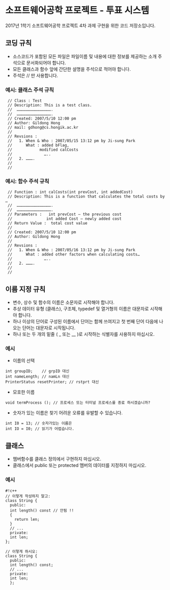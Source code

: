 # 소프트웨어공학 프로젝트 - 투표 시스템 #

2017년 1학기 소프트웨어공학 프로젝트 4차 과제 구현을 위한 코드 저장소입니다.


## 코딩 규칙 ##

* 소스코드가 포함된 모든 파일은 파일이름 및 내용에 대한 정보를 제공하는 소개 주석으로 문서화되어야 합니다.
* 모든 클래스과 함수 앞에 간단한 설명을 주석으로 적어야 합니다.
* 주석은 // 만 사용합니다.


### 예시: 클래스 주석 규칙 ###

```
 // Class : Test
 // Description: This is a test class. 
 //  ……………………………………….
 //  ……………………………………….
 // Created: 2007/5/10 12:00 pm
 // Author: Gildong Hong
 // mail: gdhong@cs.hongik.ac.kr
 //
 // Revsions : 
 //   1. When & Who : 2007/05/15 13:12 pm by Ji-sung Park
 //      What : added bFlag, 
 //            modified calCosts
 //              …..
 //   2. ……….       
 // 
 // 
```


### 예시: 함수 주석 규칙 ###

```
 // Function : int calCosts(int prevCost, int addedCost)
 // Description: This is a function that calculates the total costs by … 
 //  ……………………………………….
 //  ……………………………………….
 // Parameters :   int prevCost – the previous cost
 //               int added Cost – newly added cost
 // Return Value :  total cost value
 //
 // Created: 2007/5/10 12:00 pm
 // Author: Gildong Hong
 // 
 // Revsions : 
 //   1. When & Who : 2007/05/16 13:12 pm by Ji-sung Park
 //      What : added other factors when calculating costs…
 //              …..
 //   2. ……….       
 // 
 //
```

## 이름 지정 규칙 ##

* 변수, 상수 및 함수의 이름은 소문자로 시작해야 합니다.
* 추상 데이터 유형 (클래스), 구조체, typedef 및 열거형의 이름은 대문자로 시작해야 합니다.
* 하나 이상의 단어로 구성된 이름에서 단어는 함께 쓰여지고 첫 번째 단어 다음에 나오는 단어는 대문자로 시작됩니다.
* 하나 또는 두 개의 밑줄 ( _ 또는 __ )로 시작하는 식별자를 사용하지 마십시오.

### 예시 ###

* 이름의 선택

```
int groupID;    // grpID 대신
int nameLength; // namLn 대신
PrinterStatus resetPrinter; // rstprt 대신
```

* 모호한 이름

```
void termProcess (); // 프로세스 또는 터미널 프로세스를 종료 하시겠습니까?
```

* 숫자가 있는 이름은 찾기 어려운 오류를 유발할 수 있습니다.

```
int I0 = 13; // 숫자가있는 이름은
int IO = I0; // 읽기가 어렵습니다.
```


## 클래스 ##

* 멤버함수를 클래스 정의에서 구현하지 마십시오.
* 클래스에서 public 또는 protected 멤버의 데이터를 지정하지 마십시오.


### 예시 ###

```
#!c++
// 이렇게 작성하지 말고:
class String {
  public:
  int length() const // 안됨 !!
  {
    return len;
  }
  // ...
  private:
  int len;
};
 
// 이렇게 하시오:
class String {
  public:
  int length() const;
  // ...
  private:
  int len;
  };
```
